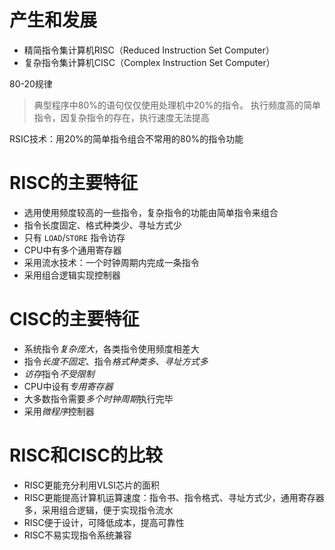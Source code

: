 # 产生和发展

- 精简指令集计算机RISC（Reduced Instruction Set Computer）
- 复杂指令集计算机CISC（Complex Instruction Set Computer）

80-20规律
> 典型程序中80%的语句仅仅使用处理机中20%的指令。
> 执行频度高的简单指令，因复杂指令的存在，执行速度无法提高

RSIC技术：用20%的简单指令组合不常用的80%的指令功能

# RISC的主要特征

- 选用使用频度较高的一些指令，复杂指令的功能由简单指令来组合
- 指令长度固定、格式种类少、寻址方式少
- 只有 `LOAD`/`STORE` 指令访存
- CPU中有多个通用寄存器
- 采用流水技术：一个时钟周期内完成一条指令
- 采用组合逻辑实现控制器

# CISC的主要特征

- 系统指令*复杂庞大*，各类指令使用频度相差大
- 指令*长度不固定*、指令*格式种类多*、*寻址方式多*
- *访存*指令*不受限制*
- CPU中设有*专用寄存器*
- 大多数指令需要*多个时钟周期*执行完毕
- 采用*微程序*控制器

# RISC和CISC的比较
- RISC更能充分利用VLSI芯片的面积
- RISC更能提高计算机运算速度：指令书、指令格式、寻址方式少，通用寄存器多，采用组合逻辑，便于实现指令流水
- RISC便于设计，可降低成本，提高可靠性
- RISC不易实现指令系统兼容

